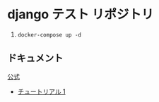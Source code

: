 # django テスト リポジトリ

1. `docker-compose up -d`

## ドキュメント

[公式](https://docs.djangoproject.com/ja/4.0/)

- [チュートリアル 1](https://docs.djangoproject.com/ja/4.0/intro/tutorial01/)
